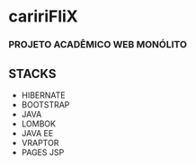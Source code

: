 # caririFliX
### PROJETO ACADÊMICO WEB MONÓLITO
## STACKS
- HIBERNATE
- BOOTSTRAP
- JAVA
- LOMBOK
- JAVA EE
- VRAPTOR
- PAGES JSP
